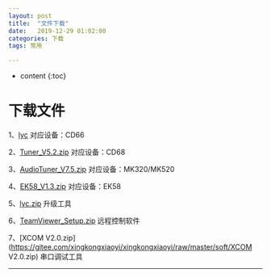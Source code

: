 ```yaml
---
layout: post
title:  "文件下载"
date:   2019-12-29 01:02:00
categories: 下载
tags: 常用

---
```







* content
{:toc}



# 下载文件



1、[lyc](https://github.com/xingkongxiaoyi/xingkongxiaoyi.github.io/tree/master/soft/AudioTuner_V7.5.zip)                    对应设备：CD66

2、[Tuner_V5.2.zip](https://gitee.com/xingkongxiaoyi/xingkongxiaoyi/raw/master/soft/Tuner_V5.2.zip)                    对应设备：CD68

3、[AudioTuner_V7.5.zip](https://gitee.com/xingkongxiaoyi/xingkongxiaoyi/raw/master/soft/AudioTuner_V7.5.zip)          对应设备：MK320/MK520

4、[EK58_V1.3.zip](https://gitee.com/xingkongxiaoyi/xingkongxiaoyi/raw/master/soft/EK58_V1.3.zip)                      对应设备：EK58

5、[lyc.zip](https://gitee.com/xingkongxiaoyi/xingkongxiaoyi/raw/master/soft/lyc.zip)                                   升级工具

6、[TeamViewer_Setup.zip](https://gitee.com/xingkongxiaoyi/xingkongxiaoyi/raw/master/soft/TeamViewer_Setup.zip)      远程控制软件 

7、[XCOM V2.0.zip](https://gitee.com/xingkongxiaoyi/xingkongxiaoyi/raw/master/soft/XCOM V2.0.zip)                    串口调试工具



-----------------------------



















